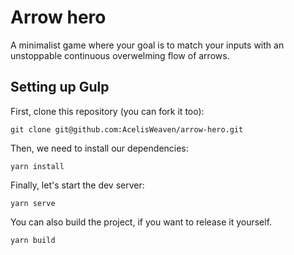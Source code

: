 Arrow hero
===

A minimalist game where your goal is to match your inputs with an unstoppable continuous overwelming flow of arrows.

Setting up Gulp
---

First, clone this repository (you can fork it too):
```shell
git clone git@github.com:AcelisWeaven/arrow-hero.git
```

Then, we need to install our dependencies:
```shell
yarn install
```

Finally, let's start the dev server:
```shell
yarn serve
```

You can also build the project, if you want to release it yourself.
```shell
yarn build
```
